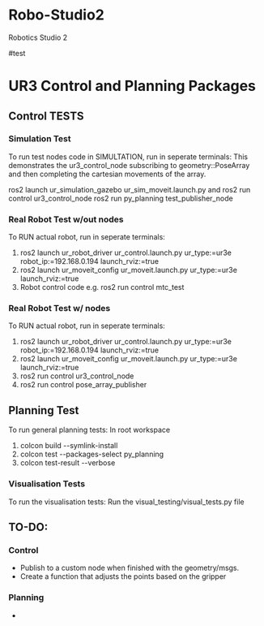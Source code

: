 # Robo-Studio2
Robotics Studio 2

#test

# UR3 Control and Planning Packages 

## Control TESTS
### Simulation Test
To run test nodes code in SIMULTATION, run in seperate terminals:
This demonstrates the ur3_control_node subscribing to geometry::PoseArray
and then completing the cartesian movements of the array.

ros2 launch ur_simulation_gazebo ur_sim_moveit.launch.py
and 
ros2 run control ur3_control_node
ros2 run py_planning test_publisher_node


### Real Robot Test w/out nodes
To RUN actual robot, run in seperate terminals:
1. ros2 launch ur_robot_driver ur_control.launch.py ur_type:=ur3e robot_ip:=192.168.0.194 launch_rviz:=true
2. ros2 launch ur_moveit_config ur_moveit.launch.py ur_type:=ur3e launch_rviz:=true
3. Robot control code e.g. ros2 run control mtc_test

### Real Robot Test w/ nodes
To RUN actual robot, run in seperate terminals:
1. ros2 launch ur_robot_driver ur_control.launch.py ur_type:=ur3e robot_ip:=192.168.0.194 launch_rviz:=true
2. ros2 launch ur_moveit_config ur_moveit.launch.py ur_type:=ur3e launch_rviz:=true
3. ros2 run control ur3_control_node
4. ros2 run control pose_array_publisher

## Planning Test
To run general planning tests:
In root workspace
1. colcon build --symlink-install
2. colcon test --packages-select py_planning
3. colcon test-result --verbose

### Visualisation Tests
To run the visualisation tests:
Run the visual_testing/visual_tests.py file


## TO-DO:
### Control
* Publish to a custom node when finished with the geometry/msgs.
* Create a function that adjusts the points based on the gripper

### Planning
* 